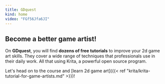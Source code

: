 ```yaml
---
title: GDquest
kind: home
video: "FGf56Jfa6JI"
---
```


## Become a better game artist!

On **GDquest**, you will find **dozens of free tutorials** to improve your 2d game art skills. They cover a wide range of techniques that professionals use in their daily work. All that using Krita, a powerful open source program.

Let's head on to the course and [learn 2d game art]({{< ref "krita/krita-tutorial-for-game-artists.md" >}})!
